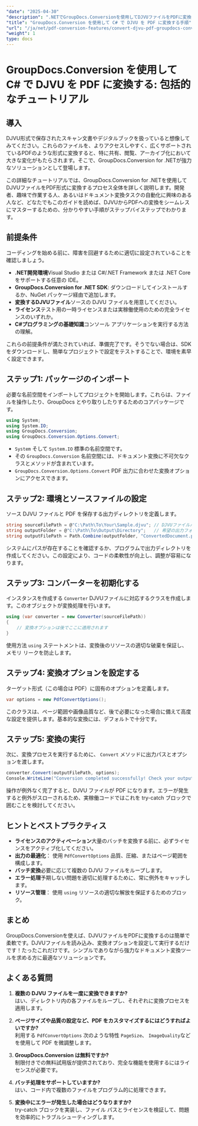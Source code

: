 ```yaml
---
"date": "2025-04-30"
"description": ".NETでGroupDocs.Conversionを使用してDJVUファイルをPDFに変換する方法を学びましょう。このステップバイステップガイドに従って、シームレスなドキュメント変換を実現しましょう。"
"title": "GroupDocs.Conversion を使用して C# で DJVU を PDF に変換する手順"
"url": "/ja/net/pdf-conversion-features/convert-djvu-pdf-groupdocs-conversion-csharp/"
"weight": 1
type: docs
---
```

# GroupDocs.Conversion を使用して C# で DJVU を PDF に変換する: 包括的なチュートリアル

## 導入
DJVU形式で保存されたスキャン文書やデジタルブックを扱っていると想像してみてください。これらのファイルを、よりアクセスしやすく、広くサポートされているPDFのような形式に変換すると、特に共有、閲覧、アーカイブ化において大きな変化がもたらされます。そこで、GroupDocs.Conversion for .NETが強力なソリューションとして登場します。

この詳細なチュートリアルでは、GroupDocs.Conversion for .NETを使用してDJVUファイルをPDF形式に変換するプロセス全体を詳しく説明します。開発者、趣味で作業する人、あるいはドキュメント変換タスクの自動化に興味のある人など、どなたでもこのガイドを読めば、DJVUからPDFへの変換をシームレスにマスターするための、分かりやすい手順がステップバイステップでわかります。

## 前提条件

コーディングを始める前に、障害を回避するために適切に設定されていることを確認しましょう。

- **.NET開発環境**Visual Studio または C#/.NET Framework または .NET Core をサポートする任意の IDE。
- **GroupDocs.Conversion for .NET SDK**: ダウンロードしてインストールするか、NuGet パッケージ経由で追加します。
- **変換するDJVUファイル**ソースの DJVU ファイルを用意してください。
- **ライセンス**テスト用の一時ライセンスまたは実稼働使用のための完全ライセンスのいずれか。
- **C#プログラミングの基礎知識**コンソール アプリケーションを実行する方法の理解。

これらの前提条件が満たされていれば、準備完了です。そうでない場合は、SDK をダウンロードし、簡単なプロジェクトで設定をテストすることで、環境を素早く設定できます。

## ステップ1: パッケージのインポート

必要な名前空間をインポートしてプロジェクトを開始します。これらは、ファイルを操作したり、GroupDocs とやり取りしたりするためのコアパッケージです。

```csharp
using System;
using System.IO;
using GroupDocs.Conversion;
using GroupDocs.Conversion.Options.Convert;
```

- `System` そして `System.IO` 標準の名前空間です。
- その `GroupDocs.Conversion` 名前空間には、ドキュメント変換に不可欠なクラスとメソッドが含まれています。
- `GroupDocs.Conversion.Options.Convert` PDF 出力に合わせた変換オプションにアクセスできます。

## ステップ2: 環境とソースファイルの設定

ソース DJVU ファイルと PDF を保存する出力ディレクトリを定義します。

```csharp
string sourceFilePath = @"C:\Path\To\Your\Sample.djvu"; // DJVUファイルパスに置き換えます
string outputFolder = @"C:\Path\To\Output\Directory";   // 希望の出力フォルダに置き換えます
string outputFilePath = Path.Combine(outputFolder, "ConvertedDocument.pdf");
```

システムにパスが存在することを確認するか、プログラムで出力ディレクトリを作成してください。この設定により、コードの柔軟性が向上し、調整が容易になります。

## ステップ3: コンバーターを初期化する

インスタンスを作成する `Converter` DJVUファイルに対応するクラスを作成します。このオブジェクトが変換処理を行います。

```csharp
using (var converter = new Converter(sourceFilePath))
{
    // 変換オプションは後でここに適用されます
}
```

使用方法 `using` ステートメントは、変換後のリソースの適切な破棄を保証し、メモリ リークを防止します。

## ステップ4: 変換オプションを設定する

ターゲット形式（この場合は PDF）に固有のオプションを定義します。

```csharp
var options = new PdfConvertOptions();
```

このクラスは、ページ範囲や画像品質など、後で必要になった場合に備えて高度な設定を提供します。基本的な変換には、デフォルトで十分です。

## ステップ5: 変換の実行

次に、変換プロセスを実行するために、 `Convert` メソッドに出力パスとオプションを渡します。

```csharp
converter.Convert(outputFilePath, options);
Console.WriteLine("Conversion completed successfully! Check your output folder.");
```

操作が例外なく完了すると、DJVU ファイルが PDF になります。エラーが発生すると例外がスローされるため、実稼働コードではこれを try-catch ブロックで囲むことを検討してください。

## ヒントとベストプラクティス

- **ライセンスのアクティベーション**大量のバッチを変換する前に、必ずライセンスをアクティブ化してください。
- **出力の最適化**： 使用 `PdfConvertOptions` 品質、圧縮、またはページ範囲を構成します。
- **バッチ変換**必要に応じて複数の DJVU ファイルをループします。
- **エラー処理**予期しない問題を適切に処理するために、常に例外をキャッチします。
- **リソース管理**： 使用 `using` リソースの適切な解放を保証するためのブロック。

## まとめ

GroupDocs.Conversionを使えば、DJVUファイルをPDFに変換するのは簡単で柔軟です。DJVUファイルを読み込み、変換オプションを設定して実行するだけです！たったこれだけです。シンプルでありながら強力なドキュメント変換ツールを求める方に最適なソリューションです。

## よくある質問

1. **複数の DJVU ファイルを一度に変換できますか?**  
はい、ディレクトリ内の各ファイルをループし、それぞれに変換プロセスを適用します。

2. **ページサイズや品質の設定など、PDF をカスタマイズするにはどうすればよいですか?**  
利用する `PdfConvertOptions` 次のような特性 `PageSize`、 `ImageQuality`などを使用して PDF を微調整します。

3. **GroupDocs.Conversion は無料ですか?**  
制限付きでの無料試用版が提供されており、完全な機能を使用するにはライセンスが必要です。

4. **バッチ処理をサポートしていますか?**  
はい、コード内で複数のファイルをプログラム的に処理できます。

5. **変換中にエラーが発生した場合はどうなりますか?**  
try-catch ブロックを実装し、ファイル パスとライセンスを検証して、問題を効率的にトラブルシューティングします。